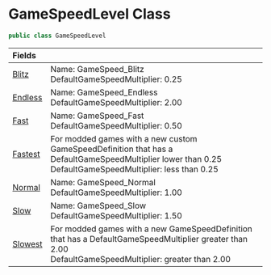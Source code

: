 # **GameSpeedLevel Class**

```csharp
public class GameSpeedLevel
```

| Fields | |
| :--- | :--- |
| [Blitz](GameSpeedLevel_Blitz.md 'Modding.Humankind.DevTools.Core.GameSpeedLevel.Blitz') | Name: GameSpeed_Blitz<br/>DefaultGameSpeedMultiplier: 0.25 |
| [Endless](GameSpeedLevel_Endless.md 'Modding.Humankind.DevTools.Core.GameSpeedLevel.Endless') | Name: GameSpeed_Endless<br/>DefaultGameSpeedMultiplier: 2.00 |
| [Fast](GameSpeedLevel_Fast.md 'Modding.Humankind.DevTools.Core.GameSpeedLevel.Fast') | Name: GameSpeed_Fast<br/>DefaultGameSpeedMultiplier: 0.50 |
| [Fastest](GameSpeedLevel_Fastest.md 'Modding.Humankind.DevTools.Core.GameSpeedLevel.Fastest') | For modded games with a new custom GameSpeedDefinition that has a DefaultGameSpeedMultiplier lower than 0.25<br/>DefaultGameSpeedMultiplier: less than 0.25 |
| [Normal](GameSpeedLevel_Normal.md 'Modding.Humankind.DevTools.Core.GameSpeedLevel.Normal') | Name: GameSpeed_Normal<br/>DefaultGameSpeedMultiplier: 1.00 |
| [Slow](GameSpeedLevel_Slow.md 'Modding.Humankind.DevTools.Core.GameSpeedLevel.Slow') | Name: GameSpeed_Slow<br/>DefaultGameSpeedMultiplier: 1.50 |
| [Slowest](GameSpeedLevel_Slowest.md 'Modding.Humankind.DevTools.Core.GameSpeedLevel.Slowest') | For modded games with a new GameSpeedDefinition that has a DefaultGameSpeedMultiplier greater than 2.00<br/>DefaultGameSpeedMultiplier: greater than 2.00 |
